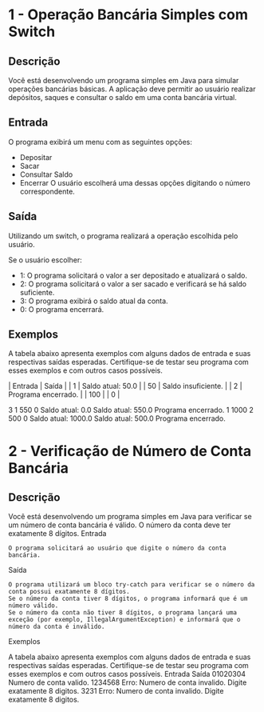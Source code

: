 # 1 - Operação Bancária Simples com Switch

## Descrição

Você está desenvolvendo um programa simples em Java para simular operações bancárias básicas. A aplicação deve permitir ao usuário realizar depósitos, saques e consultar o saldo em uma conta bancária virtual.

## Entrada

O programa exibirá um menu com as seguintes opções:
- Depositar
- Sacar
- Consultar Saldo
- Encerrar
O usuário escolherá uma dessas opções digitando o número correspondente.

## Saída

Utilizando um switch, o programa realizará a operação escolhida pelo usuário.

Se o usuário escolher:
- 1: O programa solicitará o valor a ser depositado e atualizará o saldo.
- 2: O programa solicitará o valor a ser sacado e verificará se há saldo suficiente.
- 3: O programa exibirá o saldo atual da conta.
- 0: O programa encerrará.

## Exemplos

A tabela abaixo apresenta exemplos com alguns dados de entrada e suas respectivas saídas esperadas. Certifique-se de testar seu programa com esses exemplos e com outros casos possíveis.

| Entrada | Saída |
| 1 | Saldo atual: 50.0 |
| 50 | Saldo insuficiente. |
| 2 | Programa encerrado. |
| 100 |
| 0 |


3
1
550 
0 	Saldo atual: 0.0
Saldo atual: 550.0
Programa encerrado.
1
1000
2
500
0 	Saldo atual: 1000.0
Saldo atual: 500.0
Programa encerrado.

# 2 - Verificação de Número de Conta Bancária

## Descrição

Você está desenvolvendo um programa simples em Java para verificar se um número de conta bancária é válido. O número da conta deve ter exatamente 8 dígitos.
Entrada

    O programa solicitará ao usuário que digite o número da conta bancária.

Saída

    O programa utilizará um bloco try-catch para verificar se o número da conta possui exatamente 8 dígitos.
    Se o número da conta tiver 8 dígitos, o programa informará que é um número válido.
    Se o número da conta não tiver 8 dígitos, o programa lançará uma exceção (por exemplo, IllegalArgumentException) e informará que o número da conta é inválido.

Exemplos

A tabela abaixo apresenta exemplos com alguns dados de entrada e suas respectivas saídas esperadas. Certifique-se de testar seu programa com esses exemplos e com outros casos possíveis.
Entrada 	Saída
01020304 	Numero de conta valido.
1234568 	Erro: Numero de conta invalido. Digite exatamente 8 digitos.
3231 	Erro: Numero de conta invalido. Digite exatamente 8 digitos.